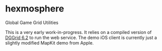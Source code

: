 # hexmosphere
Global Game Grid Utilities

This is a very early work-in-progress. It relies on a compiled version of [DGGrid 6.2](http://discreteglobalgrids.org/) to run the web service. The demo iOS client is currently just a slightly modified MapKit demo from Apple.
